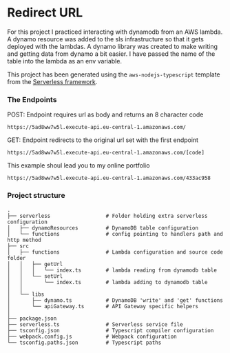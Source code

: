 # Redirect URL

For this project I practiced interacting with dynamodb from an AWS lambda. 
A dynamo resource was added to the sls infrastructure so that it gets deployed with the lambdas.
A dynamo library was created to make writing and getting data from dynamo a bit easier.
I have passed the name of the table into the lambda as an env variable.

This project has been generated using the `aws-nodejs-typescript` template from the [Serverless framework](https://www.serverless.com/).

### The Endpoints

POST:
Endpoint requires url as body and returns an 8 character code 
```
https://5ad8ww7w5l.execute-api.eu-central-1.amazonaws.com/
```

GET: 
Endpoint redirects to the original url set with the first endpoint
```
https://5ad8ww7w5l.execute-api.eu-central-1.amazonaws.com/[code]
```

This example shoul lead you to my online portfolio
```
https://5ad8ww7w5l.execute-api.eu-central-1.amazonaws.com/433ac958
```


### Project structure
```
.
├── serverless                  # Folder holding extra serverless configuration
│   ├── dynamoResources         # DynamoDB table configuration 
│   └── functions               # config pointing to handlers path and http method 
├── src
│   ├── functions               # Lambda configuration and source code folder 
│   │   ├── getUrl
│   │   │   └── index.ts        # lambda reading from dynamodb table
│   │   └── setUrl
│   │       └── index.ts        # lambda adding to dynamodb table
│   │
│   └── libs                    
│       ├── dynamo.ts           # DynamoDB 'write' and 'get' functions
│       └── apiGateway.ts       # API Gateway specific helpers
│
├── package.json
├── serverless.ts               # Serverless service file
├── tsconfig.json               # Typescript compiler configuration
├── webpack.config.js           # Webpack configuration
└── tsconfig.paths.json         # Typescript paths
```